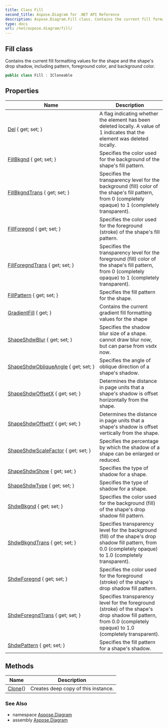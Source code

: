 ```yaml
---
title: Class Fill
second_title: Aspose.Diagram for .NET API Reference
description: Aspose.Diagram.Fill class. Contains the current fill formatting values for the shape and the shapes drop shadow including pattern foreground color and background color
type: docs
url: /net/aspose.diagram/fill/
---
```

## Fill class

Contains the current fill formatting values for the shape and the shape's drop shadow, including pattern, foreground color, and background color.

```csharp
public class Fill : ICloneable
```

## Properties

| Name | Description |
| --- | --- |
| [Del](../../aspose.diagram/fill/del/) { get; set; } | A flag indicating whether the element has been deleted locally. A value of 1 indicates that the element was deleted locally. |
| [FillBkgnd](../../aspose.diagram/fill/fillbkgnd/) { get; set; } | Specifies the color used for the background of the shape's fill pattern. |
| [FillBkgndTrans](../../aspose.diagram/fill/fillbkgndtrans/) { get; set; } | Specifies the transparency level for the background (fill) color of the shape's fill pattern, from 0 (completely opaque) to 1 (completely transparent). |
| [FillForegnd](../../aspose.diagram/fill/fillforegnd/) { get; set; } | Specifies the color used for the foreground (stroke) of the shape's fill pattern. |
| [FillForegndTrans](../../aspose.diagram/fill/fillforegndtrans/) { get; set; } | Specifies the transparency level for the foreground (fill) color of the shape's fill pattern, from 0 (completely opaque) to 1 (completely transparent). |
| [FillPattern](../../aspose.diagram/fill/fillpattern/) { get; set; } | Specifies the fill pattern for the shape. |
| [GradientFill](../../aspose.diagram/fill/gradientfill/) { get; } | Contains the current gradient fill formatting values for the shape |
| [ShapeShdwBlur](../../aspose.diagram/fill/shapeshdwblur/) { get; set; } | Specifies the shadow blur size of a shape. cannot draw blur now, but can parse from vsdx now. |
| [ShapeShdwObliqueAngle](../../aspose.diagram/fill/shapeshdwobliqueangle/) { get; set; } | Specifies the angle of oblique direction of a shape's shadow. |
| [ShapeShdwOffsetX](../../aspose.diagram/fill/shapeshdwoffsetx/) { get; set; } | Determines the distance in page units that a shape's shadow is offset horizontally from the shape. |
| [ShapeShdwOffsetY](../../aspose.diagram/fill/shapeshdwoffsety/) { get; set; } | Determines the distance in page units that a shape's shadow is offset vertically from the shape. |
| [ShapeShdwScaleFactor](../../aspose.diagram/fill/shapeshdwscalefactor/) { get; set; } | Specifies the percentage by which the shadow of a shape can be enlarged or reduced. |
| [ShapeShdwShow](../../aspose.diagram/fill/shapeshdwshow/) { get; set; } | Specifies the type of shadow for a shape. |
| [ShapeShdwType](../../aspose.diagram/fill/shapeshdwtype/) { get; set; } | Specifies the type of shadow for a shape. |
| [ShdwBkgnd](../../aspose.diagram/fill/shdwbkgnd/) { get; set; } | Specifies the color used for the background (fill) of the shape's drop shadow fill pattern. |
| [ShdwBkgndTrans](../../aspose.diagram/fill/shdwbkgndtrans/) { get; set; } | Specifies transparency level for the background (fill) of the shape's drop shadow fill pattern, from 0.0 (completely opaque) to 1.0 (completely transparent). |
| [ShdwForegnd](../../aspose.diagram/fill/shdwforegnd/) { get; set; } | Specifies the color used for the foreground (stroke) of the shape's drop shadow fill pattern. |
| [ShdwForegndTrans](../../aspose.diagram/fill/shdwforegndtrans/) { get; set; } | Specifies transparency level for the foreground (stroke) of the shape's drop shadow fill pattern, from 0.0 (completely opaque) to 1.0 (completely transparent). |
| [ShdwPattern](../../aspose.diagram/fill/shdwpattern/) { get; set; } | Specifies the fill pattern for a shape's shadow. |

## Methods

| Name | Description |
| --- | --- |
| [Clone](../../aspose.diagram/fill/clone/)() | Creates deep copy of this instance. |

### See Also

* namespace [Aspose.Diagram](../../aspose.diagram/)
* assembly [Aspose.Diagram](../../)


